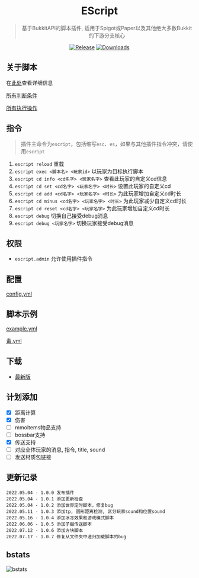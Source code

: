 <div align="center">

# EScript

> 基于BukkitAPI的脚本插件, 适用于Spigot或Paper以及其他绝大多数Bukkit的下游分支核心

[![Release](https://img.shields.io/github/v/release/4o4E/EScript?label=Release)](https://github.com/4o4E/EScript/releases/latest)
[![Downloads](https://img.shields.io/github/downloads/4o4E/EScript/total?label=Download)](https://github.com/4o4E/EScript/releases)

</div>

## 关于脚本

在[此处](docs/script.md)查看详细信息

[所有判断条件](docs/condition.md)

[所有执行操作](docs/execution.md)

## 指令

> 插件主命令为`escript`，包括缩写`esc`、`es`，如果与其他插件指令冲突，请使用`escript`

1. `escript reload` 重载
2. `escript exec <脚本名> <玩家id>` 以玩家为目标执行脚本
3. `escript cd info <cd名字> <玩家名字>` 查看此玩家的自定义cd信息
4. `escript cd set <cd名字> <玩家名字> <时长>` 设置此玩家的自定义cd
5. `escript cd add <cd名字> <玩家名字> <时长>` 为此玩家增加自定义cd时长
6. `escript cd minus <cd名字> <玩家名字> <时长>` 为此玩家减少自定义cd时长
7. `escript cd reset <cd名字> <玩家名字>` 为此玩家增加自定义cd时长
8. `escript debug` 切换自己接受debug消息 
9. `escript debug <玩家名字>` 切换玩家接受debug消息

## 权限

- `escript.admin` 允许使用插件指令

## 配置

[config.yml](src/main/resources/config.yml)

## 脚本示例

[example.yml](src/main/resources/example.yml)

[毒.yml](exmaples/毒.yml)

## 下载

- [最新版](https://github.com/4o4E/EScript/releases/latest)

## 计划添加

- [x] 距离计算
- [x] 伤害
- [ ] mmoitems物品支持
- [ ] bossbar支持
- [x] 传送支持
- [ ] 对应全体玩家的消息, 指令, title, sound
- [ ] 发送材质包链接

## 更新记录

```
2022.05.04 - 1.0.0 发布插件
2022.05.04 - 1.0.1 添加更新检查
2022.05.04 - 1.0.2 添加世界定时脚本，修复bug
2022.05.11 - 1.0.3 添加tp, 圆形距离检测, 区分玩家sound和位置sound
2022.05.16 - 1.0.4 添加冰冻效果和游戏模式脚本
2022.06.06 - 1.0.5 添加子服传送脚本
2022.07.12 - 1.0.6 添加方块脚本
2022.07.17 - 1.0.7 修复从文件夹中递归加载脚本的bug
```

## bstats

![bstats](https://bstats.org/signatures/bukkit/EScript.svg)